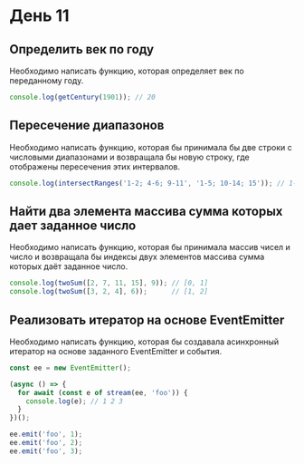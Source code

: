# День 11

## Определить век по году

Необходимо написать функцию, которая определяет век по переданному году.

```js
console.log(getCentury(1901)); // 20
```

## Пересечение диапазонов

Необходимо написать функцию, которая бы принимала бы две строки с числовыми диапазонами и возвращала бы новую строку, где отображены пересечения этих интервалов.

```js
console.log(intersectRanges('1-2; 4-6; 9-11', '1-5; 10-14; 15')); // 1-2; 4-5; 10-11 
```

## Найти два элемента массива сумма которых дает заданное число

Необходимо написать функцию, которая бы принимала массив чисел и число и возвращала бы индексы двух элементов массива сумма которых даёт заданное число.

```js
console.log(twoSum([2, 7, 11, 15], 9)); // [0, 1]
console.log(twoSum([3, 2, 4], 6));      // [1, 2]
```

## Реализовать итератор на основе EventEmitter

Необходимо написать функцию, которая бы создавала асинхронный итератор на основе заданного EventEmitter и события.

```js
const ee = new EventEmitter();

(async () => {
  for await (const e of stream(ee, 'foo')) {
    console.log(e); // 1 2 3
  }
})();

ee.emit('foo', 1);
ee.emit('foo', 2);
ee.emit('foo', 3);
```

